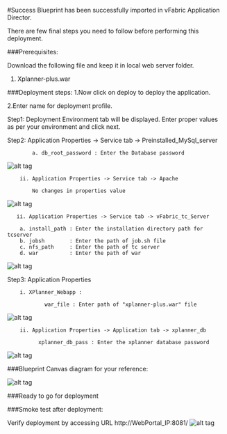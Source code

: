 #Success
Blueprint has been successfully imported in vFabric Application Director. 

There are  few final steps you need to follow before performing this deployment.

###Prerequisites:

Download the following file and keep it in local web server folder.

1. Xplanner-plus.war

###Deployment steps:
1.Now click on deploy to deploy the application.

2.Enter name for deployment profile.

Step1: Deployment Environment tab will be displayed. Enter proper values as per your environment and click next.

Step2: Application Properties -> Service tab -> Preinstalled_MySql_server

			a. db_root_password : Enter the Database password 

![alt tag](https://raw.github.com/vmware-applicationdirector/solutions-import-beta/XPlanner-Project-Mgmt-Appl-1_0-b3-Blueprint-50/Service-Property-Mysql.png)

		ii. Application Properties -> Service tab -> Apache

			No changes in properties value

![alt tag](https://raw.github.com/vmware-applicationdirector/solutions-import-beta/XPlanner-Project-Mgmt-Appl-1_0-b3-Blueprint-50/Service-Property-Apache.png)
    	
       ii. Application Properties -> Service tab -> vFabric_tc_Server

	    a. install_path : Enter the installation directory path for tcserver 
	    b. jobsh        : Enter the path of job.sh file 
	    c. nfs_path		: Enter the path of tc server
	    d. war          : Enter the path of war 

![alt tag](https://raw.github.com/vmware-applicationdirector/solutions-import-beta/XPlanner-Project-Mgmt-Appl-1_0-b3-Blueprint-50/Service-Property-Vfabric-tc-Server.png)
    
Step3: Application Properties
		
		i. XPlanner_Webapp :	 
	
    	        war_file : Enter path of "xplanner-plus.war" file 
    	        
![alt tag](https://raw.github.com/vmware-applicationdirector/solutions-import-beta/XPlanner-Project-Mgmt-Appl-1_0-b3-Blueprint-50/Application-Component-Property-Xplanner-Webapp.png)    	        

   	    ii. Application Properties -> Application tab -> xplanner_db 

              xplanner_db_pass : Enter the xplanner database password  

	
![alt tag](https://raw.github.com/vmware-applicationdirector/solutions-import-beta/XPlanner-Project-Mgmt-Appl-1_0-b3-Blueprint-50/Application-Component-Property-xplanner-db.png)
	
###Blueprint Canvas diagram for your reference: 

![alt tag](https://raw.github.com/vmware-applicationdirector/solutions-import-beta/XPlanner-Project-Mgmt-Appl-1_0-b3-Blueprint-50/Blueprint-Canvas.png)

###Ready to go for deployment

###Smoke test after deployment:

Verify deployment by accessing URL http://WebPortal_IP:8081/
![alt tag](https://raw.github.com/vmware-applicationdirector/solutions-import-beta/XPlanner-Project-Mgmt-Appl-1_0-b3-Blueprint-50/Smoke-Test.png)




 








